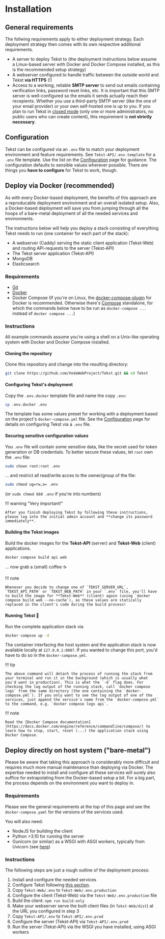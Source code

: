 # Installation

## General requirements

The follwing requirements apply to either deployment strategy. Each deployment strategy then comes with its own respective additional requirements.

- A server to deploy Tekst to (the deployment instructions below assume a Linux-based server with Docker and Docker Compose installed, as this is the recommended setup strategy)
- A webserver configured to handle traffic between the outside world and Tekst **via HTTPS** (!)
- Access to a working, reliable **SMTP server** to send out emails containing verification links, password reset links, etc. It is important that this SMTP server is well-configured so the emails it sends actually reach their recepients. Whether you use a third-party SMTP server (like the one of your email provider) or your own self-hosted one is up to you. If you plan to run Tekst in [closed mode](../index.md#closed-mode) (only one or more administrators, no public users who can create content), this requirement is **not strictly necessary**.

## Configuration

Tekst can be configured via an `.env` file to match your deployment environment and feature requirements. See `Tekst-API/.env.template` for a `.env` file template. Use the list on the [Configuration](configuration.md) page for guidance. The configuration defaults to sensible values wherever possible. There _are_ things you **have to configure** for Tekst to work, though.

## Deploy via Docker (recommended)

As with every Docker-based deployment, the benefits of this approach are a reproducable deployment environment and an overall isolated setup. Also, a Docker-based deployment will save you from jumping through all the hoops of a bare-metal deployment of all the needed services and environments.

The instructions below will help you deploy a stack consisting of everything Tekst needs to run (one container for each part of the stack):

- A webserver (Caddy) serving the static client application (Tekst-Web) and routing API-requests to the server (Tekst-API)
- The Tekst server application (Tekst-API)
- MongoDB
- Elasticsearch

### Requirements

- [Git](https://git-scm.com/)
- [Docker](https://docs.docker.com/engine/install)
- Docker Compose (If you're on Linux, the [docker-compose-plugin](https://docs.docker.com/compose/install/linux/) for Docker is recommended. Otherwise there's [Compose](https://docs.docker.com/compose/install/other/) standalone, for which the commands below have to be run as `docker-compose ...` instead of `docker compose ...`)

### Instructions

All example commands assume you're using a shell on a Unix-like operating system with Docker and Docker Compose installed.

#### Cloning the repository

Clone this repository and change into the resulting directory:

```sh
git clone https://github.com/VedaWebProject/Tekst.git && cd Tekst
```

#### Configuring Tekst's deployment

Copy the `.env.docker` template file and name the copy `.env`:

```sh
cp .env.docker .env
```

The template has some values preset for working with a deployment based on the project's `docker-compose.yml` file. See the [Configuration](configuration.md) page for details on configuring Tekst via a `.env` file.

#### Securing sensitive configuration values

You `.env` file will contain some sensitive data, like the secret used for token generation or DB credentials. To better secure these values, let `root` own the `.env` file:

```sh
sudo chown root:root .env
```

... and restrict all read/write acces to the owner/group of the file:

```sh
sudo chmod ug=rw,o= .env
```

(or `sudo chmod 660 .env` if you're into numbers)

!!! warning "Very important!"

    After you finish deploying Tekst by following these instructions, please log into the initial admin account and **change its password immediately**.

#### Building the Tekst images

Build the docker images for the **Tekst-API** (server) and **Tekst-Web** (client) applications.

```sh
docker compose build api web
```

... now grab a (small) coffee ☕

!!! note

    Whenever you decide to change one of `TEKST_SERVER_URL`, `TEKST_API_PATH` or `TEKST_WEB_PATH` in your `.env` file, you'll have to build the image for **Tekst-Web** (client) again (using `docker compose build web --no-cache`), as these values are statically replaced in the client's code during the build process!

#### Running Tekst 🚀

Run the complete application stack via

```sh
docker compose up -d
```

The container interfacing the host system and the application stack is now available locally at `127.0.0.1:8087`. If you wanted to change this port, you'd have to do so in the `docker-compose.yml`.

!!! tip

    The above command will detach the process of running the stack from your terminal and run it in the background (which is usually what you'd want in production). This is what the `-d` flag does. For checking the log output of the running stack, call `docker compose logs` from the same directory (the one containing the `docker-compose.yml`). If you only want to see the log output of one of the services, just append the service's name from the `docker-compose.yml` to the command, e.g. `docker compose logs api`.

!!! note

    Read the [Docker Compose documentation](https://docs.docker.com/engine/reference/commandline/compose/) to learn how to stop, start, reset (...) the application stack using Docker Compose.

## Deploy directly on host system ("bare-metal")

Please be aware that taking this approach is considerably more difficult and requires much more manual maintenance than deploying via Docker. The expertise needed to install and configure all these services will surely also suffice for extrapolating from the Docker-based setup a bit. For a big part, the process depends on the environment you want to deploy in.

### Requirements

Please see the general requirements at the top of this page and see the `docker-compose.yaml` for the versions of the services used.

You will also need:

- NodeJS for building the client
- Python >3.10 for running the server
- Gunicorn (or similar) as a WSGI with ASGI workers, typically from Uvicorn (see [here](https://www.uvicorn.org/deployment/))

### Instructions

The following steps are just a rough outline of the deployment process:

1. Install and configure the needed services
2. Configure Tekst following [this section](#configuration).
3. Copy `Tekst-Web/.env` to `Tekst-Web/.env.production`
4. Configure the client (Tekst-Web) via the `Tekst-Web/.env.production` file
5. Build the client: `npm run build-only`
6. Make your webserver serve the built client files (in `Tekst-Web/dist`) at the URL you configured in step 3
7. Copy `Tekst-API/.env` to `Tekst-API/.env.prod`
8. Configure the server (Tekst-API) via `Tekst-API/.env.prod`
9. Run the server (Tekst-API) via the WSGI you have installed, using ASGI workers
